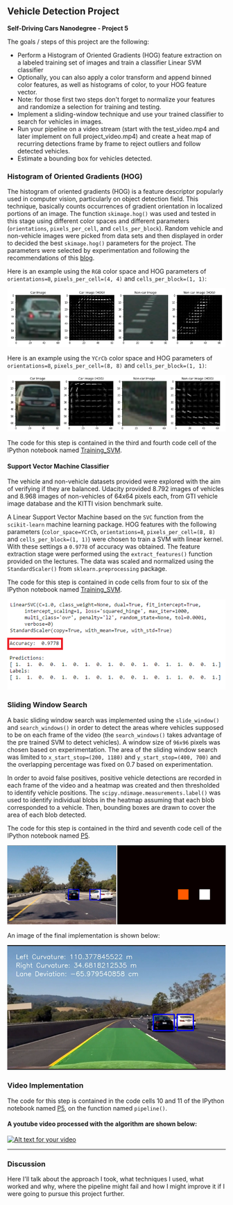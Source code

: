 ## Vehicle Detection Project

**Self-Driving Cars Nanodegree - Project 5**

The goals / steps of this project are the following:

* Perform a Histogram of Oriented Gradients (HOG) feature extraction on a labeled training set of images and train a classifier Linear SVM classifier
* Optionally, you can also apply a color transform and append binned color features, as well as histograms of color, to your HOG feature vector. 
* Note: for those first two steps don't forget to normalize your features and randomize a selection for training and testing.
* Implement a sliding-window technique and use your trained classifier to search for vehicles in images.
* Run your pipeline on a video stream (start with the test_video.mp4 and later implement on full project_video.mp4) and create a heat map of recurring detections frame by frame to reject outliers and follow detected vehicles.
* Estimate a bounding box for vehicles detected.

[//]: # (Image References)
[image1]: ./output_images/HOG.png
[image2]: ./output_images/HOG2.png
[image3]: ./output_images/SVM.png
[image4]: ./output_images/test3.png
[image5]: ./output_images/Final.png
[image6]: ./examples/labels_map.png
[image7]: ./examples/output_bboxes.png


### Histogram of Oriented Gradients (HOG)
The histogram of oriented gradients (HOG) is a feature descriptor popularly used in computer vision, particularly on object detection field. This technique, basically counts occurrences of gradient orientation in localized portions of an image. The function `skimage.hog()` was used and tested in this stage using different color spaces and different parameters (`orientations`, `pixels_per_cell`, and `cells_per_block`).  Random vehicle and non-vehicle images were picked from data sets and then displayed in order to decided the best `skimage.hog()`  parameters for the project. The parameters were selected by experimentation and following the recommendations of this [blog](https://chatbotslife.com/vehicle-detection-and-tracking-using-computer-vision-baea4df65906#.ew12hhpj9).

Here is an example using the `RGB` color space and HOG parameters of `orientations=8`, `pixels_per_cell=(4, 4)` and `cells_per_block=(1, 1)`:

![alt text][image1]

Here is an example using the `YCrCb` color space and HOG parameters of `orientations=8`, `pixels_per_cell=(8, 8)` and `cells_per_block=(1, 1)`:

![alt text][image2]

The code for this step is contained in the third and fourth code cell of the IPython notebook named [Training_SVM](Training_SVM.ipynb). 


#### Support Vector Machine Classifier

The vehicle and non-vehicle datasets provided were explored with the aim of verifying if they are balanced. Udacity provided 8.792 images of vehicles and 8.968 images of non-vehicles of 64x64 pixels each, from  GTI vehicle image database and the KITTI vision benchmark suite.  

A Linear Support Vector Machine based on the `SVC` function from the `scikit-learn` machine learning package. HOG features with the following parameters (`color_space=YCrCb`, `orientations=8`, `pixels_per_cell=(8, 8)` and `cells_per_block=(1, 1)`) were chosen to train a SVM with linear kernel. With these settings a `0.9778` of accuracy was obtained. The feature extraction stage were performed using the `extract_features()` function provided on the lectures. The data was scaled and normalized using the `StandardScaler()` from `sklearn.preprocessing` package.  

The code for this step is contained in code cells from four to six of the IPython notebook named [Training_SVM](Training_SVM.ipynb). 

![alt text][image3]

### Sliding Window Search

A basic sliding window search was implemented using the `slide_window()` and `search_windows()` in order to detect the areas where vehicles supposed to be on each frame of the video (the `search_windows()` takes advantage of the pre trained SVM to detect vehicles). A window size of `96x96` pixels was chosen based on experimentation. The area of the sliding window search was limited to `x_start_stop=(200, 1180)` and `y_start_stop=(400, 700)` and the overlapping percentage was fixed on 0.7 based on experimentation. 

In order to avoid false positives, positive vehicle detections are recorded in each frame of the video and a heatmap was created and then thresholded to identify vehicle positions.  The `scipy.ndimage.measurements.label()` was used to identify individual blobs in the heatmap assuming that each blob corresponded to a vehicle.  Then, bounding boxes are drawn to cover the area of each blob detected.  

The code for this step is contained in the third and seventh code cell of the IPython notebook named [P5](P5.ipynb). 

![alt text][image4]

An image of the final implementation is shown below:

![alt text][image5]

### Video Implementation
The code for this step is contained in the code cells 10 and 11 of the IPython notebook named [P5](P5.ipynb), on the function named `pipeline()`. 

#### A youtube video processed with the algorithm are shown below:

[![Alt text for your video](https://img.youtube.com/vi/SJmWCHr21C8/0.jpg)](https://www.youtube.com/watch?v=Y30C_FkGIHs)

---

### Discussion

Here I'll talk about the approach I took, what techniques I used, what worked and why, where the pipeline might fail and how I might improve it if I were going to pursue this project further.  

